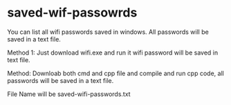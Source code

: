 # saved-wif-passowrds
You can list all wifi passwords saved in windows. 
All passwords will be saved in a text file.


Method 1:
Just download wifi.exe and run it wifi password will be saved in text file.

Method:
Downloab both cmd and cpp file and compile and run cpp code, all passwords will be saved in a text file.

File Name will be saved-wifi-passwords.txt 
